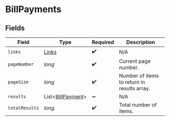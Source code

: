 # BillPayments


## Fields

| Field                                                   | Type                                                    | Required                                                | Description                                             |
| ------------------------------------------------------- | ------------------------------------------------------- | ------------------------------------------------------- | ------------------------------------------------------- |
| `links`                                                 | [Links](../../models/shared/Links.md)                   | :heavy_check_mark:                                      | N/A                                                     |
| `pageNumber`                                            | *long*                                                  | :heavy_check_mark:                                      | Current page number.                                    |
| `pageSize`                                              | *long*                                                  | :heavy_check_mark:                                      | Number of items to return in results array.             |
| `results`                                               | List<[BillPayment](../../models/shared/BillPayment.md)> | :heavy_minus_sign:                                      | N/A                                                     |
| `totalResults`                                          | *long*                                                  | :heavy_check_mark:                                      | Total number of items.                                  |